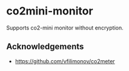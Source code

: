 # co2mini-monitor

Supports co2-mini monitor without encryption.

## Acknowledgements
* https://github.com/vfilimonov/co2meter